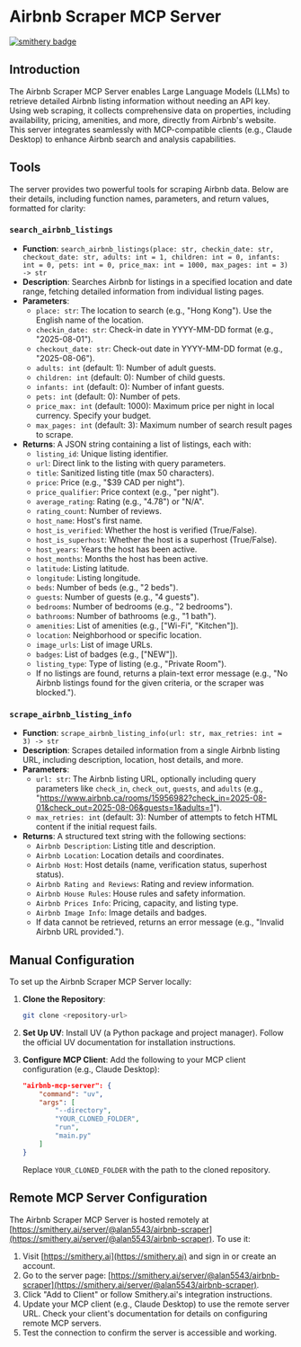 # Airbnb Scraper MCP Server
[![smithery badge](https://smithery.ai/badge/@alan5543/airbnb-mcp-server)](https://smithery.ai/server/@alan5543/airbnb-mcp-server)

## Introduction
The Airbnb Scraper MCP Server enables Large Language Models (LLMs) to retrieve detailed Airbnb listing information without needing an API key. Using web scraping, it collects comprehensive data on properties, including availability, pricing, amenities, and more, directly from Airbnb's website. This server integrates seamlessly with MCP-compatible clients (e.g., Claude Desktop) to enhance Airbnb search and analysis capabilities.

## Tools
The server provides two powerful tools for scraping Airbnb data. Below are their details, including function names, parameters, and return values, formatted for clarity:

### `search_airbnb_listings`
- **Function**: `search_airbnb_listings(place: str, checkin_date: str, checkout_date: str, adults: int = 1, children: int = 0, infants: int = 0, pets: int = 0, price_max: int = 1000, max_pages: int = 3) -> str`
- **Description**: Searches Airbnb for listings in a specified location and date range, fetching detailed information from individual listing pages.
- **Parameters**:
  - `place: str`: The location to search (e.g., "Hong Kong"). Use the English name of the location.
  - `checkin_date: str`: Check-in date in YYYY-MM-DD format (e.g., "2025-08-01").
  - `checkout_date: str`: Check-out date in YYYY-MM-DD format (e.g., "2025-08-06").
  - `adults: int` (default: 1): Number of adult guests.
  - `children: int` (default: 0): Number of child guests.
  - `infants: int` (default: 0): Number of infant guests.
  - `pets: int` (default: 0): Number of pets.
  - `price_max: int` (default: 1000): Maximum price per night in local currency. Specify your budget.
  - `max_pages: int` (default: 3): Maximum number of search result pages to scrape.
- **Returns**: A JSON string containing a list of listings, each with:
  - `listing_id`: Unique listing identifier.
  - `url`: Direct link to the listing with query parameters.
  - `title`: Sanitized listing title (max 50 characters).
  - `price`: Price (e.g., "$39 CAD per night").
  - `price_qualifier`: Price context (e.g., "per night").
  - `average_rating`: Rating (e.g., "4.78") or "N/A".
  - `rating_count`: Number of reviews.
  - `host_name`: Host's first name.
  - `host_is_verified`: Whether the host is verified (True/False).
  - `host_is_superhost`: Whether the host is a superhost (True/False).
  - `host_years`: Years the host has been active.
  - `host_months`: Months the host has been active.
  - `latitude`: Listing latitude.
  - `longitude`: Listing longitude.
  - `beds`: Number of beds (e.g., "2 beds").
  - `guests`: Number of guests (e.g., "4 guests").
  - `bedrooms`: Number of bedrooms (e.g., "2 bedrooms").
  - `bathrooms`: Number of bathrooms (e.g., "1 bath").
  - `amenities`: List of amenities (e.g., ["Wi-Fi", "Kitchen"]).
  - `location`: Neighborhood or specific location.
  - `image_urls`: List of image URLs.
  - `badges`: List of badges (e.g., ["NEW"]).
  - `listing_type`: Type of listing (e.g., "Private Room").
  - If no listings are found, returns a plain-text error message (e.g., "No Airbnb listings found for the given criteria, or the scraper was blocked.").

### `scrape_airbnb_listing_info`
- **Function**: `scrape_airbnb_listing_info(url: str, max_retries: int = 3) -> str`
- **Description**: Scrapes detailed information from a single Airbnb listing URL, including description, location, host details, and more.
- **Parameters**:
  - `url: str`: The Airbnb listing URL, optionally including query parameters like `check_in`, `check_out`, `guests`, and `adults` (e.g., "https://www.airbnb.ca/rooms/15956982?check_in=2025-08-01&check_out=2025-08-06&guests=1&adults=1").
  - `max_retries: int` (default: 3): Number of attempts to fetch HTML content if the initial request fails.
- **Returns**: A structured text string with the following sections:
  - `Airbnb Description`: Listing title and description.
  - `Airbnb Location`: Location details and coordinates.
  - `Airbnb Host`: Host details (name, verification status, superhost status).
  - `Airbnb Rating and Reviews`: Rating and review information.
  - `Airbnb House Rules`: House rules and safety information.
  - `Airbnb Prices Info`: Pricing, capacity, and listing type.
  - `Airbnb Image Info`: Image details and badges.
  - If data cannot be retrieved, returns an error message (e.g., "Invalid Airbnb URL provided.").

## Manual Configuration
To set up the Airbnb Scraper MCP Server locally:
1. **Clone the Repository**:
   ```bash
   git clone <repository-url>
   ```

2. **Set Up UV**:
   Install UV (a Python package and project manager). Follow the official UV documentation for installation instructions.

  
3. **Configure MCP Client**:
   Add the following to your MCP client configuration (e.g., Claude Desktop):
   ```json
   "airbnb-mcp-server": {
       "command": "uv",
       "args": [
           "--directory",
           "YOUR_CLONED_FOLDER",
           "run",
           "main.py"
       ]
   }
   ```
   Replace `YOUR_CLONED_FOLDER` with the path to the cloned repository.

## Remote MCP Server Configuration
The Airbnb Scraper MCP Server is hosted remotely at [https://smithery.ai/server/@alan5543/airbnb-scraper](https://smithery.ai/server/@alan5543/airbnb-scraper). To use it:
1. Visit [https://smithery.ai](https://smithery.ai) and sign in or create an account.
2. Go to the server page: [https://smithery.ai/server/@alan5543/airbnb-scraper](https://smithery.ai/server/@alan5543/airbnb-scraper).
3. Click "Add to Client" or follow Smithery.ai's integration instructions.
4. Update your MCP client (e.g., Claude Desktop) to use the remote server URL. Check your client's documentation for details on configuring remote MCP servers.
5. Test the connection to confirm the server is accessible and working.
